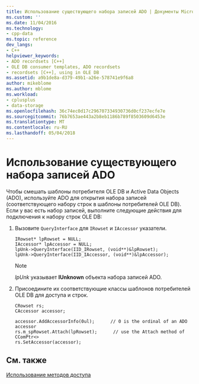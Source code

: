 ```yaml
---
title: Использование существующего набора записей ADO | Документы Microsoft
ms.custom: ''
ms.date: 11/04/2016
ms.technology:
- cpp-data
ms.topic: reference
dev_langs:
- C++
helpviewer_keywords:
- ADO recordsets [C++]
- OLE DB consumer templates, ADO recordsets
- recordsets [C++], using in OLE DB
ms.assetid: a9b1de8a-d379-49b1-a26e-578741e9f6a8
author: mikeblome
ms.author: mblome
ms.workload:
- cplusplus
- data-storage
ms.openlocfilehash: 36c74ec0d17c296707334930736d0cf237ecfe7e
ms.sourcegitcommit: 76b7653ae443a2b8eb1186b789f8503609d6453e
ms.translationtype: MT
ms.contentlocale: ru-RU
ms.lasthandoff: 05/04/2018
---
```

# <a name="using-an-existing-ado-recordset"></a>Использование существующего набора записей ADO
Чтобы смешать шаблоны потребителя OLE DB и Active Data Objects (ADO), используйте ADO для открытия набора записей (соответствующего набору строк в шаблоны потребителей OLE DB). Если у вас есть набор записей, выполните следующие действия для подключения к набору строк OLE DB:  
  
1.  Вызовите `QueryInterface` для `IRowset` и `IAccessor` указатели.  
  
    ```  
    IRowset* lpRowset = NULL;  
    IAccessor* lpAccessor = NULL;  
    lpUnk->QueryInterface(IID_IRowset, (void**)&lpRowset);  
    lpUnk->QueryInterface(IID_IAccessor, (void**)&lpAccessor);  
    ```  
  
    > [!NOTE]
    >  *lpUnk* указывает **IUnknown** объекта набора записей ADO.  
  
2.  Присоедините их соответствующие классы шаблонов потребителей OLE DB для доступа и строк.  
  
    ```  
    CRowset rs;  
    CAccessor accessor;  
  
    accessor.AddAccessorInfo(0ul);      // 0 is the ordinal of an ADO accessor  
    rs.m_spRowset.Attach(lpRowset);      // use the Attach method of CComPtr<>  
    rs.SetAccessor(accessor);  
    ```  
  
## <a name="see-also"></a>См. также  
 [Использование методов доступа](../../data/oledb/using-accessors.md)